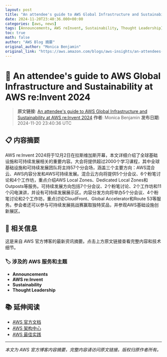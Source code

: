```yaml
---
layout: post
title: "An attendee's guide to AWS Global Infrastructure and Sustainability at AWS re:Invent 2024"
date: 2024-11-20T23:40:36.000+00:00
categories: [aws, news]
tags: [Announcements, AWS reInvent, Sustainability, Thought Leadership]
toc: true
math: false
author: "AWS Blog 摘要"
original_author: "Monica Benjamin"
original_link: "https://aws.amazon.com/blogs/aws-insights/an-attendees-guide-to-aws-global-infrastructure-and-sustainability-at-aws-reinvent-2024/"
---
```


# 📰 An attendee's guide to AWS Global Infrastructure and Sustainability at AWS re:Invent 2024

> **原文链接**: [An attendee's guide to AWS Global Infrastructure and Sustainability at AWS re:Invent 2024](https://aws.amazon.com/blogs/aws-insights/an-attendees-guide-to-aws-global-infrastructure-and-sustainability-at-aws-reinvent-2024/)
> **作者**: Monica Benjamin
> **发布日期**: 2024-11-20 23:40:36 UTC

## 📋 内容摘要

AWS re:Invent 2024将于12月2日在拉斯维加斯开幕，本文详细介绍了全球基础设施和可持续发展相关的重要内容。大会将提供超过2000个学习课程，其中全球基础设施和可持续发展团队将主持57个分会场，涵盖三个主要方向：AWS混合云、AWS内容分发和AWS可持续发展。混合云方向将提供5个分会议、6个粉笔讨论和4个工作坊，重点介绍AWS Local Zones、Dedicated Local Zones和Outposts等服务。可持续发展方向包括7个分会议、2个粉笔讨论、2个工作坊和11个闪电演讲，并设有可持续发展展示区。内容分发方向将举办5个分会议、4个粉笔讨论和2个工作坊，重点讨论CloudFront、Global Accelerator和Route 53等服务。参会者还可以参与可持续发展挑战赛赢取独特奖品，并参观AWS基础设施创新展区。

## 🔗 相关信息

这是来自 AWS 官方博客的最新资讯摘要。点击上方原文链接查看完整内容和技术细节。

### 🏷️ 涉及的 AWS 服务和主题

- **Announcements**
- **AWS re:Invent**
- **Sustainability**
- **Thought Leadership**

## 📚 延伸阅读

- [AWS 官方文档](https://docs.aws.amazon.com/)
- [AWS 架构中心](https://aws.amazon.com/architecture/)
- [AWS 最佳实践](https://aws.amazon.com/architecture/well-architected/)

---

*本文为 AWS 官方博客内容摘要，完整内容请访问原文链接。版权归原作者所有。*